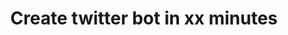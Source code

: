 ---
title: Create twitter bot in xx minutes
category: bots
resource-url: http://docs.tweepy.org/en/v3.5.0/getting_started.html#introduction
blurb: Create a twitter bot to do some fun stuff
suggester: Faiz
audience: beginner
---